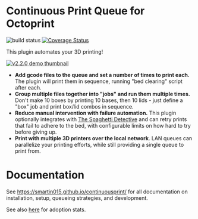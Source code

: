 # Continuous Print Queue for Octoprint

![build status](https://img.shields.io/travis/smartin015/continuousprint/master?style=plastic)
[![Coverage Status](https://coveralls.io/repos/github/smartin015/continuousprint/badge.svg?branch=master)](https://coveralls.io/github/smartin015/continuousprint?branch=master)

This plugin automates your 3D printing!

[![v2.2.0 demo thumbnail](https://user-images.githubusercontent.com/607666/201386517-9bcda0fc-c705-4e8a-bfed-c36514e2b13b.png)](https://www.youtube.com/watch?v=KH4I8tr2iyQ&list=PLBLlNoYKuCw3dnUcdPQk6Tc_GmNsfYAr7)

* **Add gcode files to the queue and set a number of times to print each.** The plugin will print them in sequence, running "bed clearing" script after each.
* **Group multiple files together into "jobs" and run them multiple times.** Don't make 10 boxes by printing 10 bases, then 10 lids - just define a "box" job and print box/lid combos in sequence.
* **Reduce manual intervention with failure automation.** This plugin optionally integrates with [The Spaghetti Detective](https://www.thespaghettidetective.com/) and can retry prints that fail to adhere to the bed, with configurable limits on how hard to try before giving up.
* **Print with multiple 3D printers over the local network**. LAN queues can parallelize your printing efforts, while still providing a single queue to print from.

# Documentation

See https://smartin015.github.io/continuousprint/ for all documentation on installation, setup, queueing strategies, and development.

See also [here](https://octo-plugin-stats2.vercel.app/) for adoption stats.
